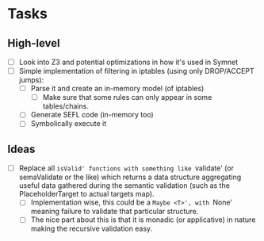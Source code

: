 # Tasks

## High-level
- [ ] Look into Z3 and potential optimizations in how it's used in Symnet
- [ ] Simple implementation of filtering in iptables (using only DROP/ACCEPT jumps):
    - [ ] Parse it and create an in-memory model (of iptables)
        - [ ] Make sure that some rules can only appear in some tables/chains.
    - [ ] Generate SEFL code (in-memory too)
    - [ ] Symbolically execute it

## Ideas
- [ ] Replace all `isValid' functions with something like `validate' (or
  semaValidate or the like) which returns a data structure aggregating useful
  data gathered during the semantic validation (such as the PlaceholderTarget
  to actual targets map).
    - [ ] Implementation wise, this could be a `Maybe <T>', with `None' meaning
    failure to validate that particular structure.
    - [ ] The nice part about this is that it is monadic (or applicative) in
      nature making the recursive validation easy.
